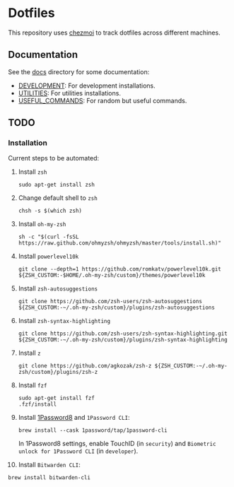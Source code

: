 # Dotfiles

This repository uses [chezmoi](https://www.chezmoi.io/) to track dotfiles across different machines.

## Documentation

See the [docs](./docs/) directory for some documentation:

- [DEVELOPMENT](./docs/DEVELOPMENT.md): For development installations.
- [UTILITIES](./docs/UTILITIES.md): For utilities installations.
- [USEFUL_COMMANDS](./docs/USEFUL_COMMANDS.md): For random but useful commands.


## TODO

### Installation

Current steps to be automated:

1. Install `zsh`
    ```shell
    sudo apt-get install zsh
    ```
2. Change default shell to `zsh`
    ```shell
    chsh -s $(which zsh)
    ```
3. Install `oh-my-zsh`
    ```shell
    sh -c "$(curl -fsSL https://raw.github.com/ohmyzsh/ohmyzsh/master/tools/install.sh)"
    ```
4. Install `powerlevel10k`
    ```shell
    git clone --depth=1 https://github.com/romkatv/powerlevel10k.git ${ZSH_CUSTOM:-$HOME/.oh-my-zsh/custom}/themes/powerlevel10k
    ```
5. Install `zsh-autosuggestions`
    ```shell
    git clone https://github.com/zsh-users/zsh-autosuggestions ${ZSH_CUSTOM:-~/.oh-my-zsh/custom}/plugins/zsh-autosuggestions
    ```
6. Install `zsh-syntax-highlighting`
   ```shell
   git clone https://github.com/zsh-users/zsh-syntax-highlighting.git ${ZSH_CUSTOM:-~/.oh-my-zsh/custom}/plugins/zsh-syntax-highlighting
   ```
7. Install `z`
   ```shell
   git clone https://github.com/agkozak/zsh-z ${ZSH_CUSTOM:-~/.oh-my-zsh/custom}/plugins/zsh-z
   ```
8. Install `fzf`
   ```shell
   sudo apt-get install fzf
   .fzf/install
   ```
   
9. Install [1Password8](https://1password.com/downloads) and `1Password CLI`:
   ```shell
   brew install --cask 1password/tap/1password-cli
   ```
   In 1Password8 settings, enable TouchID (in `security`) and `Biometric unlock for 1Password CLI` (in `developer`).


10. Install `Bitwarden CLI`:
   ```shell
   brew install bitwarden-cli
   ```
